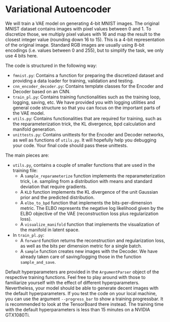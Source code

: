 # Variational Autoencoder


We will train a VAE model on generating 4-bit MNIST images. The original MNIST dataset contains images with pixel values between 0 and 1. To discretize those, we multiply pixel values with 16 and map the result to the closest integer value (rounding down 16 to 15). This is a 4-bit representation of the original image. Standard RGB images are usually using 8-bit encodings (i.e. values between 0 and 255), but to simplify the task, we only use 4 bits here.

The code is structured in the following way:
* `fmnist.py`: Contains a function for preparing the discretized dataset and providing a data loader for training, validation and testing.
* `cnn_encoder_decoder.py`: Contains template classes for the Encoder and Decoder based on an CNN.
* `train_pl.py`: Contains training functionalities such as the training loop, logging, saving, etc. We have provided you with logging utilities and general code structure so that you can focus on the important parts of the VAE model.
* `utils.py`: Contains functionalities that are required for training, such as the reparameterization trick, the KL divergence, bpd calculation and manifold generation.
* `unittests.py`: Contains unittests for the Encoder and Decoder networks, as well as functions of `utils.py`. It will hopefully help you debugging your code. Your final code should pass these unittests.

The main pieces are:
* `utils.py`, contains a couple of smaller functions that are used in the training file:
  *  A `sample_reparameterize` function implements the reparameterization trick, i.e. sampling from a distribution with means and standard deviation that require gradients.
  * A `KLD` function implements the KL divergence of the unit Gaussian prior and the predicted distribution.
  * A `elbo_to_bpd` function that implements the bits-per-dimension metric. The ELBO represents the negative log likelihood given by the ELBO objective of the VAE (reconstruction loss plus regularization loss).
  * A `visualize_manifold` function that implements the visualization of the manifold in latent space.
* In `train_pl.py`:
  * A `forward` function returns the reconstruction and regularization loss, as well as the bits per dimension metric for a single batch.
  * A `sample` function creates new images with the Decoder. We have already taken care of saving/logging those in the function `sample_and_save`.

Default hyperparameters are provided in the `ArgumentParser` object of the respective training functions. Feel free to play around with those to familiarize yourself with the effect of different hyperparameters. Nevertheless, your model should be able to generate decent images with the default hyperparameters.
  If you test the code on your local machine, you can use the argument `--progress_bar` to show a training progressbar. It is recommended to look at the TensorBoard there instead.
  The training time with the default hyperparameters is less than 15 minutes on a NVIDIA GTX1080Ti.